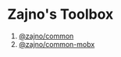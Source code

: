 # Zajno's Toolbox

1. [@zajno/common](./packages/common)
2. [@zajno/common-mobx](./packages/common-mobx)

